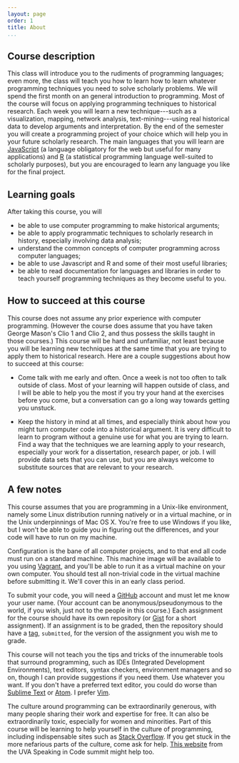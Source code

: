 ```yaml
---
layout: page
order: 1
title: About
...
```


## Course description

This class will introduce you to the rudiments of programming languages;
even more, the class will teach you how to learn how to learn whatever
programming techniques you need to solve scholarly problems. We will
spend the first month on an general introduction to programming. Most of
the course will focus on applying programming techniques to historical
research. Each week you will learn a new technique---such as a
visualization, mapping, network analysis, text-mining---using real
historical data to develop arguments and interpretation. By the end of
the semester you will create a programming project of your choice which
will help you in your future scholarly research. The main languages that
you will learn are [JavaScript][] (a language obligatory for the web but
useful for many applications) and [R][] (a statistical programming
language well-suited to scholarly purposes), but you are encouraged to
learn any language you like for the final project.

## Learning goals

After taking this course, you will

-   be able to use computer programming to make historical arguments;
-   be able to apply programmatic techniques to scholarly research in
    history, especially involving data analysis;
-   understand the common concepts of computer programming across
    computer languages;
-   be able to use Javascript and R and some of their most useful
    libraries;
-   be able to read documentation for languages and libraries in order
    to teach yourself programming techniques as they become useful to
    you.

## How to succeed at this course

This course does not assume any prior experience with computer
programming. (However the course does assume that you have taken George
Mason's Clio 1 and Clio 2, and thus possess the skills taught in those
courses.) This course will be hard and unfamiliar, not least because you
will be learning new techniques at the same time that you are trying to
apply them to historical research. Here are a couple suggestions about
how to succeed at this course:

-   Come talk with me early and often. Once a week is not too often to
    talk outside of class. Most of your learning will happen outside of
    class, and I will be able to help you the most if you try your hand
    at the exercises before you come, but a conversation can go a long
    way towards getting you unstuck.

-   Keep the history in mind at all times, and especially think about
    how you might turn computer code into a historical argument. It is
    very difficult to learn to program without a genuine use for what
    you are trying to learn. Find a way that the techniques we are
    learning apply to your research, especially your work for a
    dissertation, research paper, or job. I will provide data sets that
    you can use, but you are always welcome to substitute sources that
    are relevant to your research.

## A few notes

This course assumes that you are programming in a Unix-like environment,
namely some Linux distribution running natively or in a virtual machine,
or in the Unix underpinnings of Mac OS X. You're free to use Windows if
you like, but I won't be able to guide you in figuring out the
differences, and your code will have to run on my machine.

Configuration is the bane of all computer projects, and to that end all
code must run on a standard machine. This machine image will be
available to you using [Vagrant][], and you'll be able to run it as a
virtual machine on your own computer. You should test all non-trivial
code in the virtual machine before submitting it. We'll cover this in an
early class period.

To submit your code, you will need a [GitHub][] account and must let me
know your user name. (Your account can be anonymous/pseudonymous to the
world, if you wish, just not to the people in this course.) Each
assignment for the course should have its own repository (or [Gist][]
for a short assignment). If an assignment is to be graded, then the
repository should have a [tag][], `submitted`, for the version of the
assignment you wish me to grade.

This course will not teach you the tips and tricks of the innumerable
tools that surround programming, such as IDEs (Integrated Development
Environments), text editors, syntax checkers, environment managers and
so on, though I can provide suggestions if you need them. Use whatever
you want. If you don't have a preferred text editor, you could do worse
than [Sublime Text][] or [Atom][]. I prefer [Vim][].

The culture around programming can be extraordinarily generous, with
many people sharing their work and expertise for free. It can also be
extraordinarily toxic, especially for women and minorities. Part of this
course will be learning to help yourself in the culture of programming,
including indispensable sites such as [Stack Overflow][]. If you get
stuck in the more nefarious parts of the culture, come ask for help.
[This website][] from the UVA Speaking in Code summit might help too.

  [JavaScript]: http://en.wikipedia.org/wiki/JavaScript
  [R]: http://www.r-project.org/
  [Vagrant]: http://www.vagrantup.com/
  [GitHub]: https://github.com/
  [Gist]: https://gist.github.com/
  [tag]: http://git-scm.com/book/en/Git-Basics-Tagging
  [Sublime Text]: http://www.sublimetext.com/
  [Atom]: https://atom.io/
  [Vim]: http://www.vim.org/
  [Stack Overflow]: http://stackoverflow.com/
  [This website]: http://codespeak.scholarslab.org/
